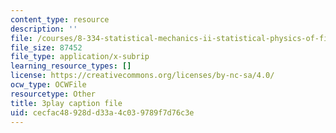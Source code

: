 ```yaml
---
content_type: resource
description: ''
file: /courses/8-334-statistical-mechanics-ii-statistical-physics-of-fields-spring-2014/cecfac48928dd33a4c039789f7d76c3e_bQ-miBkhy9M.srt
file_size: 87452
file_type: application/x-subrip
learning_resource_types: []
license: https://creativecommons.org/licenses/by-nc-sa/4.0/
ocw_type: OCWFile
resourcetype: Other
title: 3play caption file
uid: cecfac48-928d-d33a-4c03-9789f7d76c3e
---
```

